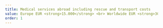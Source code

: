```yaml
---
title: Medical services abroad including rescue and transport costs
value: Europe EUR <strong>15.000</strong> <br> Worldwide EUR <strong>30.000</strong> 
order: 1
---
```

